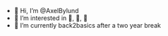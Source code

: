 - 👋 Hi, I’m @AxelBylund
- 👀 I’m interested in 🚴, 🕺, 🍺
- 🌱 I’m currently back2basics after a two year break

<!---
AxelBylund/AxelBylund is a ✨ special ✨ repository because its `README.md` (this file) appears on your GitHub profile.
You can click the Preview link to take a look at your changes.
--->
